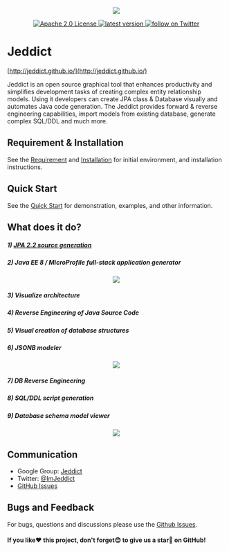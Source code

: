 
<p align="center">
    <img src="https://jeddict.github.io/images/logo/logo-home.png">
</p>
<p align="center">
    <a href="https://opensource.org/licenses/Apache-2.0">
        <img src="https://img.shields.io/badge/License-Apache%202.0-blue.svg" alt="Apache 2.0 License">
    </a>
    <a href="https://github.com/jeddict/jeddict/releases">
        <img src="https://img.shields.io/github/release/jeddict/jeddict/all.svg" alt="latest version">
    </a>
    <a href="https://twitter.com/intent/follow?screen_name=imjeddict">
        <img src="https://img.shields.io/twitter/follow/imjeddict.svg?style=social&logo=twitter" alt="follow on Twitter">
    </a>
</p>


# Jeddict
[http://jeddict.github.io/](http://jeddict.github.io/)

Jeddict is an open source graphical tool that enhances productivity and simplifies development tasks of creating complex entity relationship models. Using it developers can create JPA class & Database visually and automates Java code generation. The Jeddict provides forward & reverse engineering capabilities, import models from existing database, generate complex SQL/DDL and much more.

## Requirement & Installation

See the [Requirement](http://jeddict.github.io/tutorial/page.html?l=Requirement) and [Installation](http://jeddict.github.io/tutorial/page.html?l=Installation) for initial environment, and installation instructions.


## Quick Start

See the [Quick Start](http://jeddict.github.io/tutorial/page.html?l=QuickStart) for demonstration, examples, and other information.


## What does it do?

##### 1) [JPA 2.2 source generation](http://jeddict.github.io/tutorial/page.html?l=QuickStart)
##### 2) Java EE 8 / MicroProfile full-stack application generator
<p align="center">
    <img src="https://jeddict.github.io/resource/media/ANGULAR4.gif">
</p>

##### 3) Visualize architecture
##### 4) Reverse Engineering of Java Source Code
##### 5) Visual creation of database structures
##### 6) JSONB modeler
<p align="center">
    <img src="https://jeddict.github.io/resource/media/JSONB.gif">
</p>

##### 7) DB Reverse Engineering
##### 8) SQL/DDL script generation
##### 9) Database schema model viewer
<p align="center">
    <img src="https://jeddict.github.io/resource/media/NATIVE_DB_MODELER.gif">
</p>


## Communication

- Google Group: [Jeddict](https://groups.google.com/forum/#!forum/jeddict)
- Twitter: [@ImJeddict](http://twitter.com/ImJeddict)
- [GitHub Issues](https://github.com/jeddict/jeddict/issues)


## Bugs and Feedback

For bugs, questions and discussions please use the [Github Issues](https://github.com/jeddict/jeddict/issues).

#### If you like:heart: this project, don't forget:blush: to give us a star:star2: on GitHub!


[license]:LICENSE
[license img]:https://img.shields.io/badge/License-Apache%202-blue.svg
